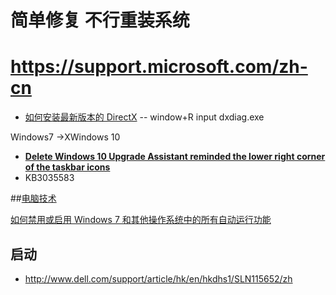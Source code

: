 
# 简单修复 不行重装系统

# https://support.microsoft.com/zh-cn
* [如何安装最新版本的 DirectX](https://support.microsoft.com/zh-cn/kb/179113) -- window+R input   dxdiag.exe

Windows7 ->XWindows 10
 * __[Delete Windows 10 Upgrade Assistant reminded the lower right corner of the taskbar icons](http://www.iplaysoft.com/p/remove-win10-update-notification)__
 * KB3035583

##[电脑技术](http://www.arpun.com/article/list_1_33.html)

[如何禁用或启用 Windows 7 和其他操作系统中的所有自动运行功能](https://support.microsoft.com/zh-cn/kb/967715)

##  启动

* http://www.dell.com/support/article/hk/en/hkdhs1/SLN115652/zh

